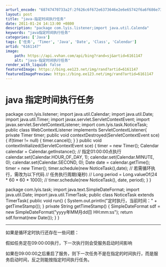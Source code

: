 ```yaml
---
arturl_encode: "68747470733a2f:2f626c6f672e6373646e2e6e65742f6a6f686e736f6e76696c:792f61727469636c652f64657461696c732f36313631313437"
layout: post
title: "java-指定时间执行任务"
date: 2011-01-24 14:13:00 +0800
description: "package com.lyis.listener;import java.util.Calenda"
keywords: "java指定时间执行任务"
categories: ['Java']
tags: ['任务', 'Timer', 'Java', 'Date', 'Class', 'Calendar']
artid: "6161147"
image:
    path: https://api.vvhan.com/api/bing?rand=sj&artid=6161147
    alt: "java-指定时间执行任务"
render_with_liquid: false
featuredImage: https://bing.ee123.net/img/rand?artid=6161147
featuredImagePreview: https://bing.ee123.net/img/rand?artid=6161147
---
```


# java 指定时间执行任务

package com.lyis.listener;
import java.util.Calendar;
import java.util.Date;
import java.util.Timer;
import javax.servlet.ServletContextEvent;
import javax.servlet.ServletContextListener;
import com.lyis.task.NoticeTask;
public class WebContextListener implements ServletContextListener{
private Timer timer;
public void contextDestroyed(ServletContextEvent sce) {
if(timer != null) {
timer.cancel();
}
}
public void contextInitialized(ServletContextEvent sce) {
timer = new Timer();
Calendar calendar = Calendar.getInstance();
// 指定01:00:00点执行
calendar.set(Calendar.HOUR\_OF\_DAY, 1);
calendar.set(Calendar.MINUTE, 0);
calendar.set(Calendar.SECOND, 0);
Date date = calendar.getTime();
timer = new Timer();
timer.schedule(new NoticeTask(),date);
// 若需循环执行，需改为以下代码
// 任务执行周期(毫秒)
// Long period = Long.valueOf(24 \* 60 \* 60 \* 1000);
// timer.schedule(new NoticeTask(), date, period);
}
}

package com.lyis.task;
import java.text.SimpleDateFormat;
import java.util.Date;
import java.util.TimerTask;
public class NoticeTask extends TimerTask{
public void run() {
System.out.println("定时执行，当前时间：" + getTimeStamp());
}
private String getTimeStamp() {
SimpleDateFormat sdf = new SimpleDateFormat("yyyy年MM月dd日 HH:mm:ss");
return sdf.format(new Date());
}
}

---

如果是循环定时执行还存在一些问题：

假如任务定在09:00:00执行，下一次执行则会受服务启动时间影响

如果在09:00:00之后重启了服务，则下一次任务不是在指定的时间执行，而是服务启动时间，反之则能按指定时间执行任务。